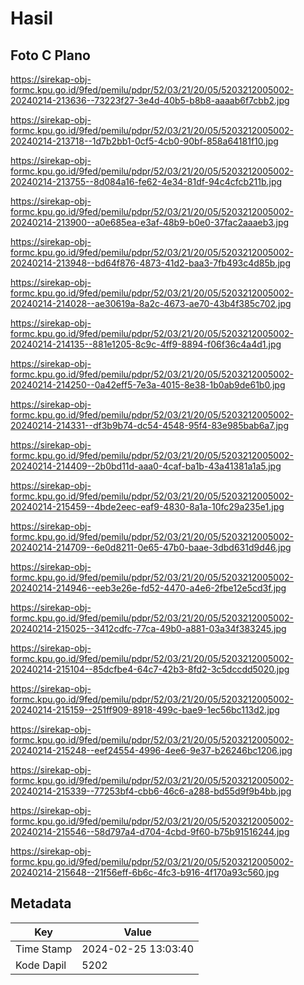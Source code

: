 # Hasil

## Foto C Plano

https://sirekap-obj-formc.kpu.go.id/9fed/pemilu/pdpr/52/03/21/20/05/5203212005002-20240214-213636--73223f27-3e4d-40b5-b8b8-aaaab6f7cbb2.jpg

https://sirekap-obj-formc.kpu.go.id/9fed/pemilu/pdpr/52/03/21/20/05/5203212005002-20240214-213718--1d7b2bb1-0cf5-4cb0-90bf-858a64181f10.jpg

https://sirekap-obj-formc.kpu.go.id/9fed/pemilu/pdpr/52/03/21/20/05/5203212005002-20240214-213755--8d084a16-fe62-4e34-81df-94c4cfcb211b.jpg

https://sirekap-obj-formc.kpu.go.id/9fed/pemilu/pdpr/52/03/21/20/05/5203212005002-20240214-213900--a0e685ea-e3af-48b9-b0e0-37fac2aaaeb3.jpg

https://sirekap-obj-formc.kpu.go.id/9fed/pemilu/pdpr/52/03/21/20/05/5203212005002-20240214-213948--bd64f876-4873-41d2-baa3-7fb493c4d85b.jpg

https://sirekap-obj-formc.kpu.go.id/9fed/pemilu/pdpr/52/03/21/20/05/5203212005002-20240214-214028--ae30619a-8a2c-4673-ae70-43b4f385c702.jpg

https://sirekap-obj-formc.kpu.go.id/9fed/pemilu/pdpr/52/03/21/20/05/5203212005002-20240214-214135--881e1205-8c9c-4ff9-8894-f06f36c4a4d1.jpg

https://sirekap-obj-formc.kpu.go.id/9fed/pemilu/pdpr/52/03/21/20/05/5203212005002-20240214-214250--0a42eff5-7e3a-4015-8e38-1b0ab9de61b0.jpg

https://sirekap-obj-formc.kpu.go.id/9fed/pemilu/pdpr/52/03/21/20/05/5203212005002-20240214-214331--df3b9b74-dc54-4548-95f4-83e985bab6a7.jpg

https://sirekap-obj-formc.kpu.go.id/9fed/pemilu/pdpr/52/03/21/20/05/5203212005002-20240214-214409--2b0bd11d-aaa0-4caf-ba1b-43a41381a1a5.jpg

https://sirekap-obj-formc.kpu.go.id/9fed/pemilu/pdpr/52/03/21/20/05/5203212005002-20240214-215459--4bde2eec-eaf9-4830-8a1a-10fc29a235e1.jpg

https://sirekap-obj-formc.kpu.go.id/9fed/pemilu/pdpr/52/03/21/20/05/5203212005002-20240214-214709--6e0d8211-0e65-47b0-baae-3dbd631d9d46.jpg

https://sirekap-obj-formc.kpu.go.id/9fed/pemilu/pdpr/52/03/21/20/05/5203212005002-20240214-214946--eeb3e26e-fd52-4470-a4e6-2fbe12e5cd3f.jpg

https://sirekap-obj-formc.kpu.go.id/9fed/pemilu/pdpr/52/03/21/20/05/5203212005002-20240214-215025--3412cdfc-77ca-49b0-a881-03a34f383245.jpg

https://sirekap-obj-formc.kpu.go.id/9fed/pemilu/pdpr/52/03/21/20/05/5203212005002-20240214-215104--85dcfbe4-64c7-42b3-8fd2-3c5dccdd5020.jpg

https://sirekap-obj-formc.kpu.go.id/9fed/pemilu/pdpr/52/03/21/20/05/5203212005002-20240214-215159--251ff909-8918-499c-bae9-1ec56bc113d2.jpg

https://sirekap-obj-formc.kpu.go.id/9fed/pemilu/pdpr/52/03/21/20/05/5203212005002-20240214-215248--eef24554-4996-4ee6-9e37-b26246bc1206.jpg

https://sirekap-obj-formc.kpu.go.id/9fed/pemilu/pdpr/52/03/21/20/05/5203212005002-20240214-215339--77253bf4-cbb6-46c6-a288-bd55d9f9b4bb.jpg

https://sirekap-obj-formc.kpu.go.id/9fed/pemilu/pdpr/52/03/21/20/05/5203212005002-20240214-215546--58d797a4-d704-4cbd-9f60-b75b91516244.jpg

https://sirekap-obj-formc.kpu.go.id/9fed/pemilu/pdpr/52/03/21/20/05/5203212005002-20240214-215648--21f56eff-6b6c-4fc3-b916-4f170a93c560.jpg


## Metadata

| Key        | Value               |
| ---------- | ------------------- |
| Time Stamp | 2024-02-25 13:03:40 |
| Kode Dapil | 5202                |



